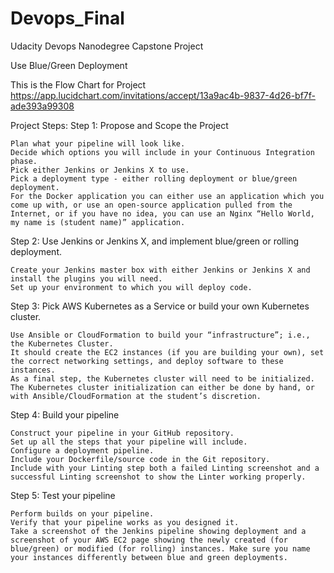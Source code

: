 # Devops_Final
Udacity Devops Nanodegree Capstone Project

Use Blue/Green Deployment

This is the Flow Chart for Project https://app.lucidchart.com/invitations/accept/13a9ac4b-9837-4d26-bf7f-ade393a99308

Project Steps:
Step 1: Propose and Scope the Project

    Plan what your pipeline will look like.
    Decide which options you will include in your Continuous Integration phase.
    Pick either Jenkins or Jenkins X to use.
    Pick a deployment type - either rolling deployment or blue/green deployment.
    For the Docker application you can either use an application which you come up with, or use an open-source application pulled from the Internet, or if you have no idea, you can use an Nginx “Hello World, my name is (student name)” application.

Step 2: Use Jenkins or Jenkins X, and implement blue/green or rolling deployment.

    Create your Jenkins master box with either Jenkins or Jenkins X and install the plugins you will need.
    Set up your environment to which you will deploy code.

Step 3: Pick AWS Kubernetes as a Service or build your own Kubernetes cluster.

    Use Ansible or CloudFormation to build your “infrastructure”; i.e., the Kubernetes Cluster.
    It should create the EC2 instances (if you are building your own), set the correct networking settings, and deploy software to these instances.
    As a final step, the Kubernetes cluster will need to be initialized. The Kubernetes cluster initialization can either be done by hand, or with Ansible/CloudFormation at the student’s discretion.

Step 4: Build your pipeline

    Construct your pipeline in your GitHub repository.
    Set up all the steps that your pipeline will include.
    Configure a deployment pipeline.
    Include your Dockerfile/source code in the Git repository.
    Include with your Linting step both a failed Linting screenshot and a successful Linting screenshot to show the Linter working properly.

Step 5: Test your pipeline

    Perform builds on your pipeline.
    Verify that your pipeline works as you designed it.
    Take a screenshot of the Jenkins pipeline showing deployment and a screenshot of your AWS EC2 page showing the newly created (for blue/green) or modified (for rolling) instances. Make sure you name your instances differently between blue and green deployments.




